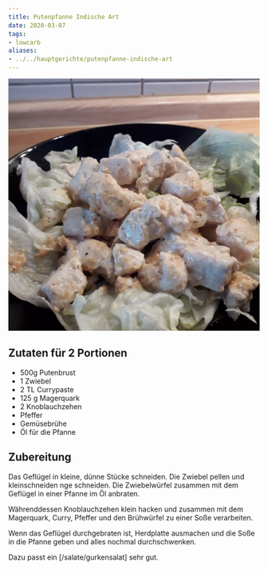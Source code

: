 ```yaml
---
title: Putenpfanne Indische Art
date: 2020-03-07
tags:
- lowcarb
aliases:
- ../../hauptgerichte/putenpfanne-indische-art
---
```


![](/img/putenpfanne-indische-art.webp)

## Zutaten für 2 Portionen
- 500g  Putenbrust
- 1     Zwiebel
- 2 TL  Currypaste
- 125 g Magerquark
- 2     Knoblauchzehen
- Pfeffer
- Gemüsebrühe
- Öl für die Pfanne

## Zubereitung
Das Geflügel in kleine, dünne Stücke schneiden. Die Zwiebel pellen und kleinschneiden nge schneiden. Die Zwiebelwürfel zusammen mit dem Geflügel in einer Pfanne im Öl anbraten.

Währenddessen Knoblauchzehen klein hacken und zusammen mit dem Magerquark, Curry, Pfeffer und den Brühwürfel zu einer Soße verarbeiten.

Wenn das Geflügel durchgebraten ist, Herdplatte ausmachen und die Soße in die Pfanne geben und alles nochmal durchschwenken.

Dazu passt ein [/salate/gurkensalat] sehr gut.
